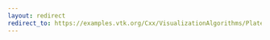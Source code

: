 ```yaml
---
layout: redirect
redirect_to: https://examples.vtk.org/Cxx/VisualizationAlgorithms/PlateVibration/
---
```

